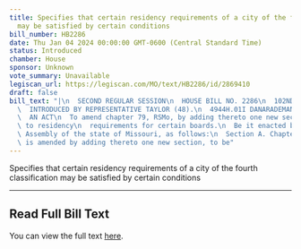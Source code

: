 ```yaml
---
title: Specifies that certain residency requirements of a city of the fourth classification
  may be satisfied by certain conditions
bill_number: HB2286
date: Thu Jan 04 2024 00:00:00 GMT-0600 (Central Standard Time)
status: Introduced
chamber: House
sponsor: Unknown
vote_summary: Unavailable
legiscan_url: https://legiscan.com/MO/text/HB2286/id/2869410
draft: false
bill_text: "|\n  SECOND REGULAR SESSION\n  HOUSE BILL NO. 2286\n  102ND GENERAL ASSEMBLY\n\
  \  INTRODUCED BY REPRESENTATIVE TAYLOR (48).\n  4944H.01I DANARADEMANMILLER,ChiefClerk\n\
  \  AN ACT\n  To amend chapter 79, RSMo, by adding thereto one new section relating\
  \ to residency\n  requirements for certain boards.\n  Be it enacted by the General\
  \ Assembly of the state of Missouri, as follows:\n  Section A. Chapter 79, RSMo,\
  \ is amended by adding thereto one new section, to be"
---
```

Specifies that certain residency requirements of a city of the fourth classification may be satisfied by certain conditions

---

## Read Full Bill Text

You can view the full text [here](https://legiscan.com/MO/text/HB2286/id/2869410).
